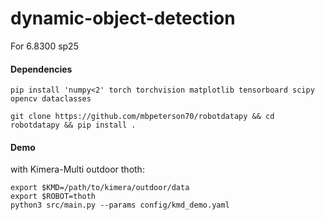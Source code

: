 # dynamic-object-detection
For 6.8300 sp25

#### Dependencies

```
pip install 'numpy<2' torch torchvision matplotlib tensorboard scipy opencv dataclasses

git clone https://github.com/mbpeterson70/robotdatapy && cd robotdatapy && pip install .
```

#### Demo

with Kimera-Multi outdoor thoth:

```
export $KMD=/path/to/kimera/outdoor/data
export $ROBOT=thoth
python3 src/main.py --params config/kmd_demo.yaml
```